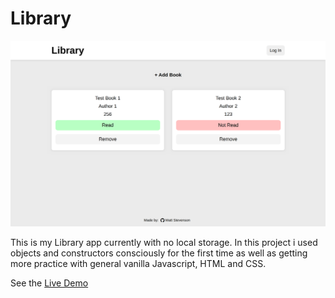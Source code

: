 # Library

![Alt text](<matt-998.github.io_library_ (1).png>)

This is my Library app currently with no local storage. In this project i used objects and constructors consciously for the first time as well as getting more practice with general vanilla Javascript, HTML and CSS.

See the <a href="https://matt-998.github.io/library/" target="_blank">Live Demo</a>
